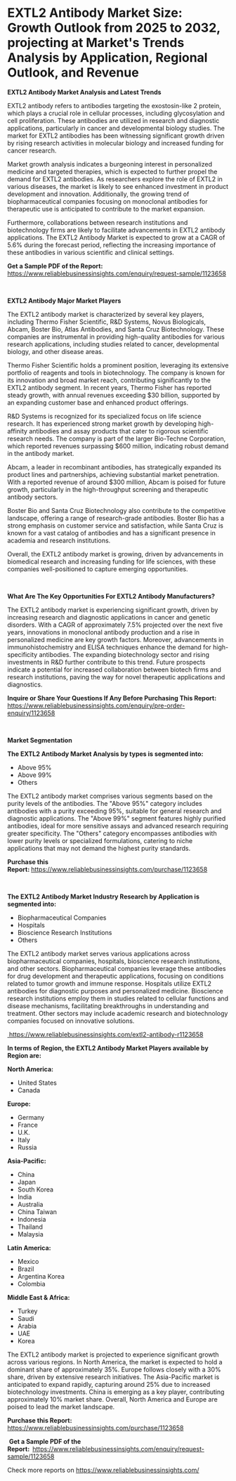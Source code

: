 <p><h1>EXTL2 Antibody Market Size: Growth Outlook from 2025 to 2032, projecting at Market's Trends Analysis by Application, Regional Outlook, and Revenue</h1></p><p><strong>EXTL2 Antibody Market Analysis and Latest Trends</strong></p>
<p><p>EXTL2 antibody refers to antibodies targeting the exostosin-like 2 protein, which plays a crucial role in cellular processes, including glycosylation and cell proliferation. These antibodies are utilized in research and diagnostic applications, particularly in cancer and developmental biology studies. The market for EXTL2 antibodies has been witnessing significant growth driven by rising research activities in molecular biology and increased funding for cancer research.</p><p>Market growth analysis indicates a burgeoning interest in personalized medicine and targeted therapies, which is expected to further propel the demand for EXTL2 antibodies. As researchers explore the role of EXTL2 in various diseases, the market is likely to see enhanced investment in product development and innovation. Additionally, the growing trend of biopharmaceutical companies focusing on monoclonal antibodies for therapeutic use is anticipated to contribute to the market expansion.</p><p>Furthermore, collaborations between research institutions and biotechnology firms are likely to facilitate advancements in EXTL2 antibody applications. The EXTL2 Antibody Market is expected to grow at a CAGR of 5.6% during the forecast period, reflecting the increasing importance of these antibodies in various scientific and clinical settings.</p></p>
<p><strong>Get a Sample PDF of the Report:&nbsp;</strong> <a href="https://www.reliablebusinessinsights.com/enquiry/request-sample/1123658?utm_campaign=100&utm_medium=2&utm_source=Github&utm_content=ia&utm_term=03032025&utm_id=extl2-antibody">https://www.reliablebusinessinsights.com/enquiry/request-sample/1123658</a></p>
<p>&nbsp;</p>
<p><strong>EXTL2 Antibody Major Market Players</strong></p>
<p><p>The EXTL2 antibody market is characterized by several key players, including Thermo Fisher Scientific, R&D Systems, Novus Biologicals, Abcam, Boster Bio, Atlas Antibodies, and Santa Cruz Biotechnology. These companies are instrumental in providing high-quality antibodies for various research applications, including studies related to cancer, developmental biology, and other disease areas.</p><p>Thermo Fisher Scientific holds a prominent position, leveraging its extensive portfolio of reagents and tools in biotechnology. The company is known for its innovation and broad market reach, contributing significantly to the EXTL2 antibody segment. In recent years, Thermo Fisher has reported steady growth, with annual revenues exceeding $30 billion, supported by an expanding customer base and enhanced product offerings.</p><p>R&D Systems is recognized for its specialized focus on life science research. It has experienced strong market growth by developing high-affinity antibodies and assay products that cater to rigorous scientific research needs. The company is part of the larger Bio-Techne Corporation, which reported revenues surpassing $600 million, indicating robust demand in the antibody market.</p><p>Abcam, a leader in recombinant antibodies, has strategically expanded its product lines and partnerships, achieving substantial market penetration. With a reported revenue of around $300 million, Abcam is poised for future growth, particularly in the high-throughput screening and therapeutic antibody sectors.</p><p>Boster Bio and Santa Cruz Biotechnology also contribute to the competitive landscape, offering a range of research-grade antibodies. Boster Bio has a strong emphasis on customer service and satisfaction, while Santa Cruz is known for a vast catalog of antibodies and has a significant presence in academia and research institutions.</p><p>Overall, the EXTL2 antibody market is growing, driven by advancements in biomedical research and increasing funding for life sciences, with these companies well-positioned to capture emerging opportunities.</p></p>
<p>&nbsp;</p>
<p><strong>What Are The Key Opportunities For EXTL2 Antibody Manufacturers?</strong></p>
<p><p>The EXTL2 antibody market is experiencing significant growth, driven by increasing research and diagnostic applications in cancer and genetic disorders. With a CAGR of approximately 7.5% projected over the next five years, innovations in monoclonal antibody production and a rise in personalized medicine are key growth factors. Moreover, advancements in immunohistochemistry and ELISA techniques enhance the demand for high-specificity antibodies. The expanding biotechnology sector and rising investments in R&D further contribute to this trend. Future prospects indicate a potential for increased collaboration between biotech firms and research institutions, paving the way for novel therapeutic applications and diagnostics.</p></p>
<p><strong>Inquire or Share Your Questions If Any Before Purchasing This Report:</strong> <a href="https://www.reliablebusinessinsights.com/enquiry/pre-order-enquiry/1123658?utm_campaign=100&utm_medium=2&utm_source=Github&utm_content=ia&utm_term=03032025&utm_id=extl2-antibody">https://www.reliablebusinessinsights.com/enquiry/pre-order-enquiry/1123658</a></p>
<p>&nbsp;</p>
<p><strong>Market Segmentation</strong></p>
<p><strong>The EXTL2 Antibody Market Analysis by types is segmented into:</strong></p>
<p><ul><li>Above 95%</li><li>Above 99%</li><li>Others</li></ul></p>
<p><p>The EXTL2 antibody market comprises various segments based on the purity levels of the antibodies. The "Above 95%" category includes antibodies with a purity exceeding 95%, suitable for general research and diagnostic applications. The "Above 99%" segment features highly purified antibodies, ideal for more sensitive assays and advanced research requiring greater specificity. The "Others" category encompasses antibodies with lower purity levels or specialized formulations, catering to niche applications that may not demand the highest purity standards.</p></p>
<p><strong>Purchase this Report:&nbsp;</strong><a href="https://www.reliablebusinessinsights.com/purchase/1123658?utm_campaign=100&utm_medium=2&utm_source=Github&utm_content=ia&utm_term=03032025&utm_id=extl2-antibody">https://www.reliablebusinessinsights.com/purchase/1123658</a></p>
<p>&nbsp;</p>
<p><strong>The EXTL2 Antibody Market Industry Research by Application is segmented into:</strong></p>
<p><ul><li>Biopharmaceutical Companies</li><li>Hospitals</li><li>Bioscience Research Institutions</li><li>Others</li></ul></p>
<p><p>The EXTL2 antibody market serves various applications across biopharmaceutical companies, hospitals, bioscience research institutions, and other sectors. Biopharmaceutical companies leverage these antibodies for drug development and therapeutic applications, focusing on conditions related to tumor growth and immune response. Hospitals utilize EXTL2 antibodies for diagnostic purposes and personalized medicine. Bioscience research institutions employ them in studies related to cellular functions and disease mechanisms, facilitating breakthroughs in understanding and treatment. Other sectors may include academic research and biotechnology companies focused on innovative solutions.</p></p>
<p><a href="https://www.reliablebusinessinsights.com/extl2-antibody-r1123658?utm_campaign=100&utm_medium=2&utm_source=Github&utm_content=ia&utm_term=03032025&utm_id=extl2-antibody">&nbsp;https://www.reliablebusinessinsights.com/extl2-antibody-r1123658</a></p>
<p><strong>In terms of Region, the EXTL2 Antibody Market Players available by Region are:</strong></p>
<p>
    <p> <strong> North America: </strong>
        <ul>
            <li>United States</li>
            <li>Canada</li>
        </ul>
        </p> 
    <p> <strong> Europe: </strong>
        <ul>
            <li>Germany</li>
            <li>France</li>
            <li>U.K.</li>
            <li>Italy</li>
            <li>Russia</li>
        </ul>
        </p> 
    <p> <strong> Asia-Pacific: </strong>
        <ul>
            <li>China</li>
            <li>Japan</li>
            <li>South Korea</li>
            <li>India</li>
            <li>Australia</li>
            <li>China Taiwan</li>
            <li>Indonesia</li>
            <li>Thailand</li>
            <li>Malaysia</li>
        </ul>
        </p> 
    <p> <strong> Latin America: </strong>
        <ul>
            <li>Mexico</li>
            <li>Brazil</li>
            <li>Argentina Korea</li>
            <li>Colombia</li>
        </ul>
        </p> 
    <p> <strong> Middle East & Africa: </strong>
        <ul>
            <li>Turkey</li>
            <li>Saudi</li>
            <li>Arabia</li>
            <li>UAE</li>
            <li>Korea</li>
        </ul>
    </p>
    </p>
<p><p>The EXTL2 antibody market is projected to experience significant growth across various regions. In North America, the market is expected to hold a dominant share of approximately 35%. Europe follows closely with a 30% share, driven by extensive research initiatives. The Asia-Pacific market is anticipated to expand rapidly, capturing around 25% due to increased biotechnology investments. China is emerging as a key player, contributing approximately 10% market share. Overall, North America and Europe are poised to lead the market landscape.</p></p>
<p><strong>Purchase this Report: </strong><a href="https://www.reliablebusinessinsights.com/purchase/1123658?utm_campaign=100&utm_medium=2&utm_source=Github&utm_content=ia&utm_term=03032025&utm_id=extl2-antibody">https://www.reliablebusinessinsights.com/purchase/1123658</a></p>
<p>&nbsp;<strong>Get a Sample PDF of the Report:&nbsp;&nbsp;</strong><a href="https://www.reliablebusinessinsights.com/enquiry/request-sample/1123658?utm_campaign=100&utm_medium=2&utm_source=Github&utm_content=ia&utm_term=03032025&utm_id=extl2-antibody">https://www.reliablebusinessinsights.com/enquiry/request-sample/1123658</a></p>
<p><strong></strong></p>
<p>Check more reports on <a href="https://www.reliablebusinessinsights.com/?utm_campaign=100&utm_medium=2&utm_source=Github&utm_content=ia&utm_term=03032025&utm_id=extl2-antibody">https://www.reliablebusinessinsights.com/</a></p>